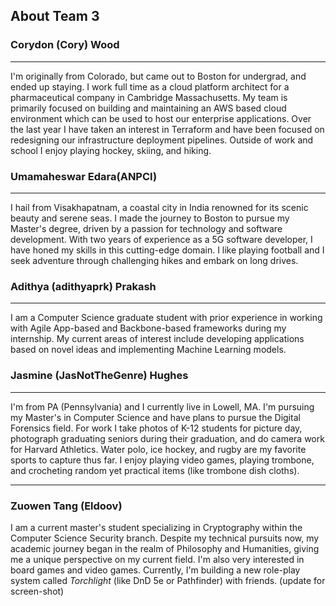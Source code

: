 ## About Team 3 

### Corydon (Cory) Wood

---
I'm originally from Colorado, but came out to Boston for undergrad, and ended up staying. I work full time as a cloud platform architect for a pharmaceutical company in Cambridge
Massachusetts. My team is primarily focused on building and maintaining an AWS based cloud environment
which can be used to host our enterprise applications. Over the last year I have
taken an interest in Terraform and have been focused on redesigning our infrastructure deployment pipelines. Outside of work and school
I enjoy playing hockey, skiing, and hiking.

### Umamaheswar Edara(ANPCI)

---
I hail from Visakhapatnam, a coastal city in India renowned for its scenic beauty and serene seas. I made the journey to Boston to pursue my Master's degree, driven by a passion for technology and software development. With two years of experience as a 5G software developer, I have honed my skills in this cutting-edge domain. I like playing football and I seek adventure through challenging hikes and embark on long drives.


### Adithya (adithyaprk) Prakash

---
I am a Computer Science graduate student with prior experience in working with Agile App-based and Backbone-based frameworks during my internship. My current areas of interest include developing applications based on novel ideas and implementing Machine Learning models.


### Jasmine (JasNotTheGenre) Hughes

---
I'm from PA (Pennsylvania) and I currently live in Lowell, MA. I'm pursuing my Master's in Computer Science and have plans to pursue the Digital Forensics field. For work I take photos of K-12 students for picture day, photograph graduating seniors during their graduation, and do camera work for Harvard Athletics. Water polo, ice hockey, and rugby are my favorite sports to capture thus far. I enjoy playing video games, playing trombone, and crocheting random yet practical items (like trombone dish cloths).

---

### Zuowen Tang (Eldoov)

I am a current master's student specializing in Cryptography within the Computer Science Security branch. Despite my technical pursuits now, my academic journey began in the realm of Philosophy and Humanities, giving me a unique perspective on my current field. I'm also very interested in board games and video games. Currently, I'm building a new role-play system called *Torchlight* (like DnD 5e or Pathfinder) with friends. (update for screen-shot)
